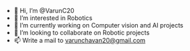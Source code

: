 - 👋 Hi, I’m @VarunC20
- 👀 I’m interested in Robotics
- 🌱 I’m currently working on Computer vision and AI projects
- 💞️ I’m looking to collaborate on Robotic projects
- 📫 Write a mail to varunchavan20@gmail.com

<!---
VarunC20/VarunC20 is a ✨ special ✨ repository because its `README.md` (this file) appears on your GitHub profile.
You can click the Preview link to take a look at your changes.
--->
